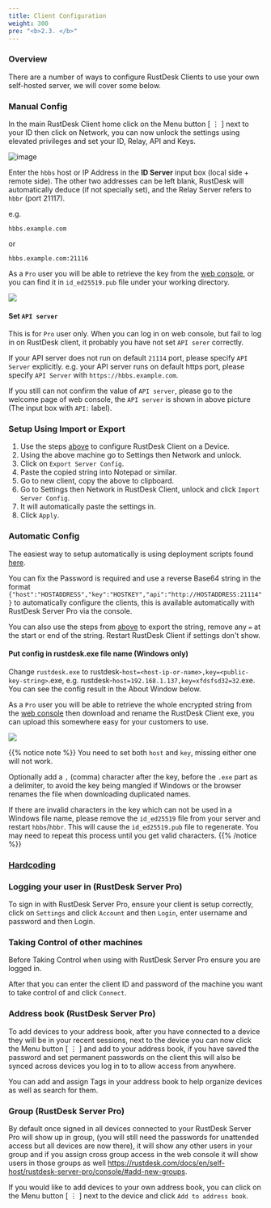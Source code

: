 ```yaml
---
title: Client Configuration
weight: 300
pre: "<b>2.3. </b>"
---
```


### Overview

There are a number of ways to configure RustDesk Clients to use your own self-hosted server, we will cover some below.

### Manual Config

In the main RustDesk Client home click on the Menu button [ &#8942; ] next to your ID then click on Network, you can now unlock the settings using elevated privileges and set your ID, Relay, API and Keys.

![image](/docs/en/self-host/client-configuration/images/network-config.png)

Enter the `hbbs` host or IP Address in the **ID Server** input box (local side + remote side). The other two addresses can be left blank, RustDesk will automatically deduce (if not specially set), and the Relay Server refers to `hbbr` (port 21117).

e.g.

```nolang
hbbs.example.com
```

or

```nolang
hbbs.example.com:21116
```

As a `Pro` user you will be able to retrieve the key from the [web console](https://rustdesk.com/docs/en/self-host/rustdesk-server-pro/console/), or you can find it in `id_ed25519.pub` file under your working directory.

![](/docs/en/self-host/rustdesk-server-pro/console/images/console-home.png?v2)

#### Set `API server`
This is for `Pro` user only. When you can log in on web console, but fail to log in on RustDesk client, it probably you have not set `API serer` correctly.

If your API server does not run on default `21114` port, please specify `API Server` explicitly.
e.g. your API server runs on default https port, please specify `API Server` with `https://hbbs.example.com`.

If you still can not confirm the value of `API server`, please go to the welcome page of web console, the `API server` is shown in above picture (The input box with `API:` label).

### Setup Using Import or Export

1. Use the steps [above](/docs/en/self-host/client-configuration/#manual-config) to configure RustDesk Client on a Device.
2. Using the above machine go to Settings then Network and unlock.
3. Click on `Export Server Config`.
4. Paste the copied string into Notepad or similar.
5. Go to new client, copy the above to clipboard.
6. Go to Settings then Network in RustDesk Client, unlock and click `Import Server Config`.
7. It will automatically paste the settings in.
8. Click `Apply`.

### Automatic Config

The easiest way to setup automatically is using deployment scripts found [here](https://rustdesk.com/docs/en/self-host/client-deployment/).

You can fix the Password is required and use a reverse Base64 string in the format `{"host":"HOSTADDRESS","key":"HOSTKEY","api":"http://HOSTADDRESS:21114"}` to automatically configure the clients, this is available automatically with RustDesk Server Pro via the console.

You can also use the steps from [above](/docs/en/self-host/client-configuration/#setup-using-import-or-export) to export the string, remove any `=` at the start or end of the string. Restart RustDesk Client if settings don't show.

#### Put config in rustdesk.exe file name (Windows only)

Change `rustdesk.exe` to rustdesk-`host=<host-ip-or-name>,key=<public-key-string>`.exe, e.g. rustdesk-`host=192.168.1.137,key=xfdsfsd32=32`.exe. You can see the config result in the About Window below.

As a `Pro` user you will be able to retrieve the whole encrypted string from the [web console](https://rustdesk.com/docs/en/self-host/rustdesk-server-pro/console/) then download and rename the RustDesk Client exe, you can upload this somewhere easy for your customers to use.

![](/docs/en/self-host/rustdesk-server-pro/console/images/console-home.png?v2)

<a name="invalidchar"></a>
{{% notice note %}}
You need to set both `host` and `key`, missing either one will not work.

Optionally add a `,` (comma) character after the key, before the `.exe` part as a delimiter, to avoid the key being mangled if Windows or the browser renames the file when downloading duplicated names.

If there are invalid characters in the key which can not be used in a Windows file name, please remove the
`id_ed25519` file from your server and restart `hbbs`/`hbbr`. This will cause the `id_ed25519.pub` file to regenerate. You may need to
repeat this process until you get valid characters.
{{% /notice %}}


### [Hardcoding](/docs/en/self-host/client-configuration/hardcode-settings/)

### Logging your user in (RustDesk Server Pro)
To sign in with RustDesk Server Pro, ensure your client is setup correctly, click on `Settings` and click `Account` and then `Login`, enter username and password and then Login.

### Taking Control of other machines
Before Taking Control when using with RustDesk Server Pro ensure you are logged in.

After that you can enter the client ID and password of the machine you want to take control of and click `Connect`.

### Address book (RustDesk Server Pro)
To add devices to your address book, after you have connected to a device they will be in your recent sessions, next to the device you can now click the Menu button [ &#8942; ] and add to your address book, if you have saved the password and set permanent passwords on the client this will also be synced across devices you log in to to allow access from anywhere.

You can add and assign Tags in your address book to help organize devices as well as search for them.

### Group (RustDesk Server Pro)
By default once signed in all devices connected to your RustDesk Server Pro will show up in group, (you will still need the passwords for unattended access but all devices are now there), it will show any other users in your group and if you assign cross group access in the web console it will show users in those groups as well https://rustdesk.com/docs/en/self-host/rustdesk-server-pro/console/#add-new-groups.

If you would like to add devices to your own address book, you can click on the Menu button [ &#8942; ] next to the device and click `Add to address book`.
